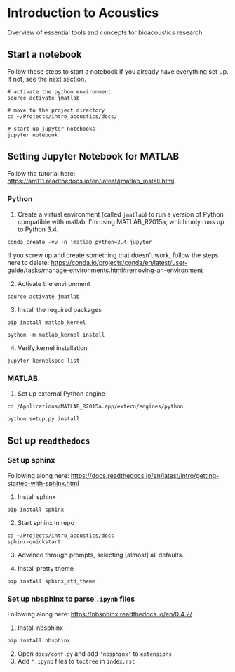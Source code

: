 # Introduction to Acoustics
Overview of essential tools and concepts for bioacoustics research

## Start a notebook

Follow these steps to start a notebook if you already have everything set up. If not, see the next section.
```
# activate the python environment
source activate jmatlab

# move to the project directory
cd ~/Projects/intro_acoustics/docs/

# start up jupyter notebooks
jupyter notebook
```

## Setting Jupyter Notebook for MATLAB

Follow the tutorial here: https://am111.readthedocs.io/en/latest/jmatlab_install.html

### Python

1. Create a virtual environment (called `jmatlab`) to run a version of Python compatible with matlab. I'm using MATLAB_R2015a, which only runs up to Python 3.4.
```
conda create -vv -n jmatlab python=3.4 jupyter
```
If you screw up and create something that doesn't work, follow the steps here to delete: https://conda.io/projects/conda/en/latest/user-guide/tasks/manage-environments.html#removing-an-environment

2. Activate the environment
```
source activate jmatlab
```

3. Install the required packages
```
pip install matlab_kernel

python -m matlab_kernel install
```

4. Verify kernel installation
```
jupyter kernelspec list
```

### MATLAB

1. Set up external Python engine
```
cd /Applications/MATLAB_R2015a.app/extern/engines/python

python setup.py install
```

## Set up `readthedocs`

### Set up sphinx

Following along here: https://docs.readthedocs.io/en/latest/intro/getting-started-with-sphinx.html

1. Install sphinx
```
pip install sphinx
```

2. Start sphinx in repo
```
cd ~/Projects/intro_acoustics/docs
sphinx-quickstart
```
3. Advance through prompts, selecting [almost] all defaults.

4. Install pretty theme
```
pip install sphinx_rtd_theme
```

### Set up nbsphinx to parse `.ipynb` files

Following along here: https://nbsphinx.readthedocs.io/en/0.4.2/

1. Install nbsphinx
```
pip install nbsphinx
```
2. Open `docs/conf.py` and add `'nbsphinx'` to `extensions`
3. Add `*.ipynb` files to `toctree` in `index.rst`
